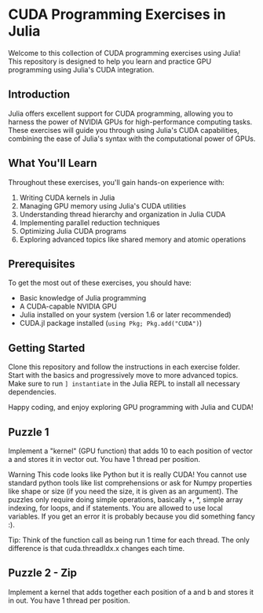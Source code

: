 
# CUDA Programming Exercises in Julia

Welcome to this collection of CUDA programming exercises using Julia! This repository is designed to help you learn and practice GPU programming using Julia's CUDA integration.

## Introduction

Julia offers excellent support for CUDA programming, allowing you to harness the power of NVIDIA GPUs for high-performance computing tasks. These exercises will guide you through using Julia's CUDA capabilities, combining the ease of Julia's syntax with the computational power of GPUs.

## What You'll Learn

Throughout these exercises, you'll gain hands-on experience with:

1. Writing CUDA kernels in Julia
2. Managing GPU memory using Julia's CUDA utilities
3. Understanding thread hierarchy and organization in Julia CUDA
4. Implementing parallel reduction techniques
5. Optimizing Julia CUDA programs
6. Exploring advanced topics like shared memory and atomic operations

## Prerequisites

To get the most out of these exercises, you should have:

- Basic knowledge of Julia programming
- A CUDA-capable NVIDIA GPU
- Julia installed on your system (version 1.6 or later recommended)
- CUDA.jl package installed (`using Pkg; Pkg.add("CUDA")`)

## Getting Started

Clone this repository and follow the instructions in each exercise folder. Start with the basics and progressively move to more advanced topics. Make sure to run `] instantiate` in the Julia REPL to install all necessary dependencies.

Happy coding, and enjoy exploring GPU programming with Julia and CUDA!

## Puzzle 1
Implement a "kernel" (GPU function) that adds 10 to each position of vector a and stores it in vector out. You have 1 thread per position.

Warning This code looks like Python but it is really CUDA! You cannot use standard python tools like list comprehensions or ask for Numpy properties like shape or size (if you need the size, it is given as an argument). The puzzles only require doing simple operations, basically +, *, simple array indexing, for loops, and if statements. You are allowed to use local variables. If you get an error it is probably because you did something fancy :).

Tip: Think of the function call as being run 1 time for each thread. The only difference is that cuda.threadIdx.x changes each time.

## Puzzle 2 - Zip

Implement a kernel that adds together each position of a and b and stores it in out. You have 1 thread per position.


